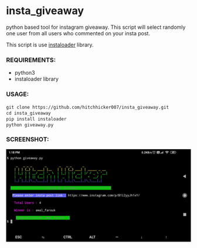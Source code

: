 # insta_giveaway
python based tool for instagram giveaway. This script will select randomly one user from all users who commented on your insta post.

This script is use [instaloader](https://github.com/instaloader/instaloader) library.

### REQUIREMENTS:
- python3
- instaloader library

### USAGE:
```
git clone https://github.com/hitchhicker007/insta_giveaway.git
cd insta_giveaway
pip install instaloader
python giveaway.py
```

### SCREENSHOT:
![DEMO](ss.jpeg)
